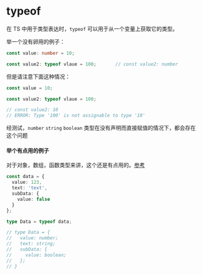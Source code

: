 # typeof

在 TS 中用于类型表达时，`typeof` 可以用于从一个变量上获取它的类型。

举一个没有卵用的例子：

```typescript
const value: number = 10;

const value2: typeof vlaue = 100;       // const value2: number
```

但是请注意下面这种情况：

```typescript
const value = 10;

const value2: typeof vlaue = 100;       

// const value2: 10
// ERROR: Type '100' is not assignable to type '10' 
```

经测试，`number` `string` `boolean` 类型在没有声明而直接赋值的情况下，都会存在这个问题

#### 举个有点用的例子

对于对象，数组，函数类型来讲，这个还是有点用的。[参考](https://link.juejin.cn/?target=https%3A%2F%2Fdev.to%2Fandreasbergqvist%2Ftypescript-get-types-from-data-using-typeof-4b9c "https://dev.to/andreasbergqvist/typescript-get-types-from-data-using-typeof-4b9c")

```typescript
const data = {
  value: 123,
  text: 'text',
  subData: {
    value: false
  }
};

type Data = typeof data;

// type Data = {
//   value: number;
//   text: string;
//   subData: {
//     value: boolean;
//   };
// }
```

  
